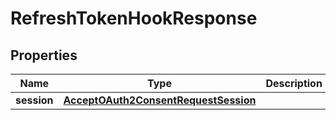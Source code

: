 

# RefreshTokenHookResponse


## Properties

Name | Type | Description | Notes
------------ | ------------- | ------------- | -------------
**session** | [**AcceptOAuth2ConsentRequestSession**](AcceptOAuth2ConsentRequestSession.md) |  |  [optional]



